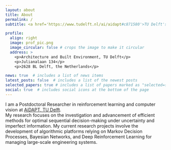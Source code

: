 ```yaml
---
layout: about
title: About
permalink: /
subtitle: <a href='https://www.tudelft.nl/ai/aidapt#c871580'>TU Delft's AI-Lab for Design, Analysis, and Optimization</a>

profile:
  align: right
  image: prof_pic.png
  image_circular: false # crops the image to make it circular
  address: >
    <p>Architecture and Built Environment, TU Delft</p>
    <p>Julianalaan 134</p>
    <p>2628 BL Delft, the Netherlands</p>

news: true  # includes a list of news items
latest_posts: false  # includes a list of the newest posts
selected_papers: true # includes a list of papers marked as "selected={true}"
social: true  # includes social icons at the bottom of the page
---
```


I am a Postdoctoral Researcher in reinforcement learning and computer vision at [AiDAPT, TU Delft](https://www.tudelft.nl/ai/aidapt#c871580).  
My research focuses on the investigation and advancement of efficient methods for optimal sequential decision-making under uncertainty and imperfect information. My current research projects involve the development of algorithmic platforms relying on Markov Decision Processes, Bayesian Networks, and Deep Reinforcement Learning for managing large-scale engineering systems.

<!-- Put your address / P.O. box / other info right below your picture. You can also disable any of these elements by editing `profile` property of the YAML header of your `_pages/about.md`. Edit `_bibliography/papers.bib` and Jekyll will render your [publications page](/al-folio/publications/) automatically.

Link to your social media connections, too. This theme is set up to use [Font Awesome icons](http://fortawesome.github.io/Font-Awesome/) and [Academicons](https://jpswalsh.github.io/academicons/), like the ones below. Add your Facebook, Twitter, LinkedIn, Google Scholar, or just disable all of them. -->
